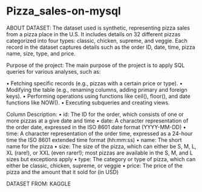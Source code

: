 # Pizza_sales-on-mysql
ABOUT DATASET:
The dataset used is synthetic, representing pizza sales from a pizza place in the U.S. It includes details on 32 different pizzas categorized into four types: classic, chicken, supreme, and veggie. Each record in the dataset captures details such as the order ID, date, time, pizza name, size, type, and price.

Purpose of the project:
The main purpose of the project is to apply SQL queries for various analyses, such as:

• Fetching specific records (e.g., pizzas with a certain price or type).
• Modifying the table (e.g., renaming columns, adding primary and foreign keys).
• Performing operations using functions like ceil(), floor(), and date functions like NOW().
• Executing subqueries and creating views.

Column Description:
• id: The ID for the order, which consists of one or more pizzas at a give date and time
• date: A character representation of the order date, expressed in the ISO 8601 date format 
(YYYY-MM-DD)
• time: A character representation of the order time, expressed as a 24-hour time the ISO 
8601 extended time format (hh:mm:ss)
• name: The short name for the pizza
• size: The size of the pizza, which can either be S, M, L, XL (rare!), or XXL (even rarer!); most 
pizzas are available in the S, M, and L sizes but exceptions apply
• type: The category or type of pizza, which can either be classic, chicken, supreme, or veggie
• price: The price of the pizza and the amount that it sold for (in USD)

DATASET FROM: KAGGLE
